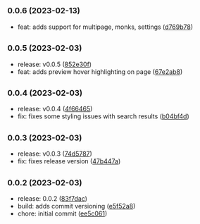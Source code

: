 ## <small>0.0.6 (2023-02-13)</small>

-   feat: adds support for multipage, monks, settings ([d769b78](https://github.com/am-a/journal-search/commit/d769b78))

## <small>0.0.5 (2023-02-03)</small>

-   release: v0.0.5 ([852e30f](https://github.com/am-a/journal-search/commit/852e30f))
-   feat: adds preview hover highlighting on page ([67e2ab8](https://github.com/am-a/journal-search/commit/67e2ab8))

## <small>0.0.4 (2023-02-03)</small>

-   release: v0.0.4 ([4f66465](https://github.com/am-a/journal-search/commit/4f66465))
-   fix: fixes some styling issues with search results ([b04bf4d](https://github.com/am-a/journal-search/commit/b04bf4d))

## <small>0.0.3 (2023-02-03)</small>

-   release: v0.0.3 ([74d5787](https://github.com/am-a/journal-search/commit/74d5787))
-   fix: fixes release version ([47b447a](https://github.com/am-a/journal-search/commit/47b447a))

## <small>0.0.2 (2023-02-03)</small>

-   release: 0.0.2 ([83f7dac](https://github.com/am-a/journal-search/commit/83f7dac))
-   build: adds commit versioning ([e5f52a8](https://github.com/am-a/journal-search/commit/e5f52a8))
-   chore: initial commit ([ee5c061](https://github.com/am-a/journal-search/commit/ee5c061))
